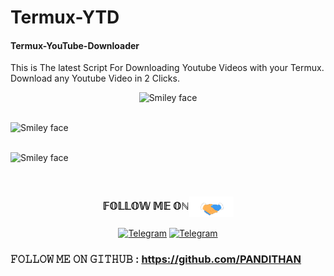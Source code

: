 # Termux-YTD
#### Termux-YouTube-Downloader
This is The latest Script For Downloading Youtube Videos with your Termux. Download any Youtube Video in 2 Clicks.
<p align="center">
<img alt="Smiley face" src="https://telegra.ph/file/16123264fbd142324bbf2.jpg">
</p>
<br>

<img alt="Smiley face" src="https://telegra.ph/file/b91ec9895c4187498b258.jpg">
</p>
<br>

<img alt="Smiley face" src="https://telegra.ph/file/65d44dda712eb0ac6810b.jpg">
</p>
<br>


<h3 align="center">𝔽𝕆𝕃𝕃𝕆𝕎 𝕄𝔼 𝕆ℕ<img align="center" src="https://github.com/Gowtham2003/Gowtham2003/blob/master/assets/Handshake.gif" height="33px" /></h3>
<p align="center">
<a href="https://t.me/PANDITHAN_SIR"><img alt="Telegram" src="https://img.shields.io/badge/𝙿𝚁𝙾𝙵𝙸𝙻𝙴-2CA5E0?style=for-the-badge&logo=telegram&logoColor=white"/></a>
<a href="https://t.me/M_STER_TECH"><img alt="Telegram" src="https://img.shields.io/badge/𝙲𝙷𝙰𝙽𝙽𝙴𝙻-2CA5E0?style=for-the-badge&logo=telegram&logoColor=white"/></a>
</p>


### 𝙵𝙾𝙻𝙻𝙾𝚆 𝙼𝙴 𝙾𝙽 𝙶𝙸𝚃𝙷𝚄𝙱 : https://github.com/PANDITHAN <br>
